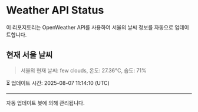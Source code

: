 
# Weather API Status

이 리포지토리는 OpenWeather API를 사용하여 서울의 날씨 정보를 자동으로 업데이트합니다.

## 현재 서울 날씨
> 서울의 현재 날씨: few clouds, 온도: 27.36°C, 습도: 71%

⏳ 업데이트 시간: 2025-08-07 11:14:10 (UTC)

---
자동 업데이트 봇에 의해 관리됩니다.
